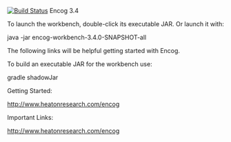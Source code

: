[![Build Status](https://travis-ci.org/encog/encog-java-workbench.svg?branch=master)](https://travis-ci.org/encog/encog-java-workbench)
Encog 3.4

To launch the workbench, double-click its executable JAR.  Or launch it with:

java -jar encog-workbench-3.4.0-SNAPSHOT-all

The following links will be helpful getting started with Encog.

To build an executable JAR for the workbench use:

gradle shadowJar

Getting Started:

http://www.heatonresearch.com/encog

Important Links:

http://www.heatonresearch.com/encog
